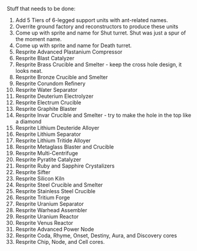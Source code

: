 Stuff that needs to be done:

1. Add 5 Tiers of 6-legged support units with ant-related names.
2. Overrite ground factory and reconstructors to produce these units
3. Come up with sprite and name for Shut turret. Shut was just a spur of the moment name.
4. Come up with sprite and name for Death turret.
5. Resprite Advanced Plastanium Compressor
6. Resprite Blast Catalyzer
7. Resprite Brass Crucible and Smelter - keep the cross hole design, it looks neat.
9. Resprite Bronze Crucible and Smelter
10. Resprite Corundom Refinery
11. Resprite Water Separator
12. Resprite Deuterium Electrolyzer
13. Resprite Electrum Crucible
14. Resprite Graphite Blaster
15. Resprite Invar Crucible and Smelter - try to make the hole in the top like a diamond
16. Resprite Lithium Deuteride Alloyer
17. Resprite Lithium Separator
18. Resprite Lithium Tritide Alloyer
19. Resprite Metaglass Blaster and Crucible
21. Resprite Multi-Centrifuge
22. Resprite Pyratite Catalyzer
23. Resprite Ruby and Sapphire Crystalizers
24. Resprite Sifter
25. Resprite Silicon Kiln
26. Resprite Steel Crucible and Smelter
27. Resprite Stainless Steel Crucible
28. Resprite Tritium Forge
29. Resprite Uranium Separator
30. Resprite Warhead Assembler
31. Resprite Uranium Reactor
32. Resprite Venus Reactor
33. Resprite Advanced Power Node
34. Resprite Coda, Rhyme, Onset, Destiny, Aura, and Discovery cores
35. Resprite Chip, Node, and Cell cores.
